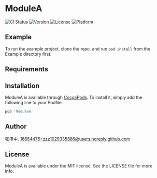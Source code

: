 # ModuleA

[![CI Status](https://img.shields.io/travis/张泽中/ModuleA.svg?style=flat)](https://travis-ci.org/张泽中/ModuleA)
[![Version](https://img.shields.io/cocoapods/v/ModuleA.svg?style=flat)](https://cocoapods.org/pods/ModuleA)
[![License](https://img.shields.io/cocoapods/l/ModuleA.svg?style=flat)](https://cocoapods.org/pods/ModuleA)
[![Platform](https://img.shields.io/cocoapods/p/ModuleA.svg?style=flat)](https://cocoapods.org/pods/ModuleA)

## Example

To run the example project, clone the repo, and run `pod install` from the Example directory first.

## Requirements

## Installation

ModuleA is available through [CocoaPods](https://cocoapods.org). To install
it, simply add the following line to your Podfile:

```ruby
pod 'ModuleA'
```

## Author

张泽中, 16664476+zzz1029335886@users.noreply.github.com

## License

ModuleA is available under the MIT license. See the LICENSE file for more info.
